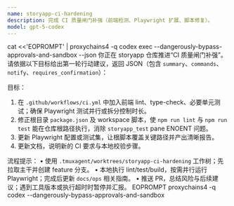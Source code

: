 ```yaml
---
name: storyapp-ci-hardening
description: 完成 CI 质量闸门补强（前端检测、Playwright 扩展、脚本修复）。
model: gpt-5-codex
---
```

cat <<'EOPROMPT' | proxychains4 -q codex exec --dangerously-bypass-approvals-and-sandbox --json
你正在 storyapp 仓库推进“CI 质量闸门补强”。请依据以下目标给出第一轮行动建议，返回 JSON（包含 `summary`、`commands`、`notify`、`requires_confirmation`）：

目标：
1. 在 `.github/workflows/ci.yml` 中加入前端 lint、type-check、必要单元测试；确保 Playwright 测试并行或拆分控制时长。
2. 修正根目录 `package.json` 及 workspace 脚本，使 `npm run lint` 与 `npm run test` 能在仓库根路径执行，消除 `storyapp_test` pane ENOENT 问题。
3. 更新 Playwright 配置或测试集，让根脚本覆盖关键路径并产出清晰报告。
4. 更新文档，说明新的 CI 要求与本地校验步骤。

流程提示：
• 使用 `.tmuxagent/worktrees/storyapp-ci-hardening` 工作树；先拉取主干并创建 feature 分支。
• 本地执行 lint/test/build，按需并行运行 Playwright；完成后更新 `docs/ops` 相关指南。
• 推送 PR，总结风险与后续建议；遇到工具版本或执行超时时暂停并汇报。
EOPROMPT
proxychains4 -q codex --dangerously-bypass-approvals-and-sandbox
